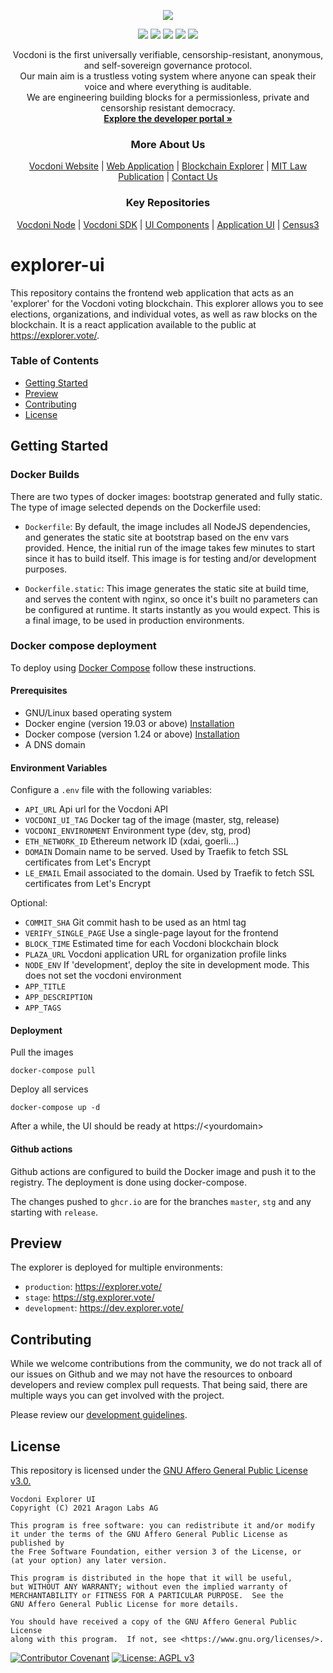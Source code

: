 <p align="center" width="100%">
    <img src="https://developer.vocdoni.io/img/vocdoni_logotype_full_white.svg" />
</p>

<p align="center" width="100%">
    <a href="https://github.com/vocdoni/explorer-ui/commits/main/"><img src="https://img.shields.io/github/commit-activity/m/vocdoni/explorer-ui" /></a>
    <a href="https://github.com/vocdoni/explorer-ui/issues"><img src="https://img.shields.io/github/issues/vocdoni/explorer-ui" /></a>
    <a href="https://github.com/vocdoni/explorer-ui/actions/workflows/main.yml/"><img src="https://github.com/vocdoni/explorer-ui/actions/workflows/main.yml/badge.svg" /></a>
    <a href="https://discord.gg/xFTh8Np2ga"><img src="https://img.shields.io/badge/discord-join%20chat-blue.svg" /></a>
    <a href="https://twitter.com/vocdoni"><img src="https://img.shields.io/twitter/follow/vocdoni.svg?style=social&label=Follow" /></a>
</p>

  <div align="center">
    Vocdoni is the first universally verifiable, censorship-resistant, anonymous, and self-sovereign governance protocol. <br />
    Our main aim is a trustless voting system where anyone can speak their voice and where everything is auditable. <br />
    We are engineering building blocks for a permissionless, private and censorship resistant democracy.
    <br />
    <a href="https://developer.vocdoni.io/"><strong>Explore the developer portal »</strong></a>
    <br />
    <h3>More About Us</h3>
    <a href="https://vocdoni.io">Vocdoni Website</a>
    |
    <a href="https://vocdoni.app">Web Application</a>
    |
    <a href="https://explorer.vote/">Blockchain Explorer</a>
    |
    <a href="https://law.mit.edu/pub/remotevotingintheageofcryptography/release/1">MIT Law Publication</a>
    |
    <a href="https://chat.vocdoni.io">Contact Us</a>
    <br />
    <h3>Key Repositories</h3>
    <a href="https://github.com/vocdoni/vocdoni-node">Vocdoni Node</a>
    |
    <a href="https://github.com/vocdoni/vocdoni-sdk/">Vocdoni SDK</a>
    |
    <a href="https://github.com/vocdoni/ui-components">UI Components</a>
    |
    <a href="https://github.com/vocdoni/ui-scaffold">Application UI</a>
    |
    <a href="https://github.com/vocdoni/census3">Census3</a>
  </div>

# explorer-ui

This repository contains the frontend web application that acts as an 'explorer' for the Vocdoni voting blockchain. This explorer allows you to see elections, organizations, and individual votes, as well as raw blocks on the blockchain. 
It is a react application available to the public at https://explorer.vote/. 

### Table of Contents
- [Getting Started](#getting-started)
- [Preview](#preview)
- [Contributing](#contributing)
- [License](#license)


## Getting Started

### Docker Builds

There are two types of docker images: bootstrap generated and fully static. The type of image selected depends on the Dockerfile used:

-   `Dockerfile`: By default, the image includes all NodeJS dependencies, and generates the static site at bootstrap based on the env vars provided. Hence, the initial run of the image takes few minutes to start since it has to build itself. This image is for testing and/or development purposes.

-   `Dockerfile.static`: This image generates the static site at build time, and serves the content with nginx, so once it's built no parameters can be configured at runtime. It starts instantly as you would expect. This is a final image, to be used in production environments.

### Docker compose deployment

To deploy using [Docker Compose](https://docs.docker.com/compose) follow these instructions.

#### Prerequisites

-   GNU/Linux based operating system
-   Docker engine (version 19.03 or above) [Installation](https://docs.docker.com/engine/install/#server)
-   Docker compose (version 1.24 or above) [Installation](https://docs.docker.com/compose/install)
-   A DNS domain

#### Environment Variables

Configure a `.env` file with the following variables:

-   `API_URL` Api url for the Vocdoni API
-   `VOCDONI_UI_TAG` Docker tag of the image (master, stg, release)
-   `VOCDONI_ENVIRONMENT` Environment type (dev, stg, prod)
-   `ETH_NETWORK_ID` Ethereum network ID (xdai, goerli...)
-   `DOMAIN` Domain name to be served. Used by Traefik to fetch SSL certificates from Let's Encrypt
-   `LE_EMAIL` Email associated to the domain. Used by Traefik to fetch SSL certificates from Let's Encrypt

Optional:
-   `COMMIT_SHA` Git commit hash to be used as an html tag
-   `VERIFY_SINGLE_PAGE` Use a single-page layout for the frontend
-   `BLOCK_TIME` Estimated time for each Vocdoni blockchain block
-   `PLAZA_URL` Vocdoni application URL for organization profile links
-   `NODE_ENV` If 'development', deploy the site in development mode. This does not set the vocdoni environment
-   `APP_TITLE` 
-   `APP_DESCRIPTION`
-   `APP_TAGS`


#### Deployment

Pull the images

`docker-compose pull`

Deploy all services

`docker-compose up -d`

After a while, the UI should be ready at https://\<yourdomain\>

#### Github actions

Github actions are configured to build the Docker image and push it to the registry. The deployment is done using docker-compose.

The changes pushed to `ghcr.io` are for the branches `master`, `stg` and any starting with `release`.


## Preview

The explorer is deployed for multiple environments:
- `production`: https://explorer.vote/
- `stage`: https://stg.explorer.vote/
- `development`: https://dev.explorer.vote/

## Contributing 

While we welcome contributions from the community, we do not track all of our issues on Github and we may not have the resources to onboard developers and review complex pull requests. That being said, there are multiple ways you can get involved with the project. 

Please review our [development guidelines](https://developer.vocdoni.io/development-guidelines).

## License

This repository is licensed under the [GNU Affero General Public License v3.0.](./LICENSE)

    Vocdoni Explorer UI
    Copyright (C) 2021 Aragon Labs AG

    This program is free software: you can redistribute it and/or modify
    it under the terms of the GNU Affero General Public License as published by
    the Free Software Foundation, either version 3 of the License, or
    (at your option) any later version.

    This program is distributed in the hope that it will be useful,
    but WITHOUT ANY WARRANTY; without even the implied warranty of
    MERCHANTABILITY or FITNESS FOR A PARTICULAR PURPOSE.  See the
    GNU Affero General Public License for more details.

    You should have received a copy of the GNU Affero General Public License
    along with this program.  If not, see <https://www.gnu.org/licenses/>.

[![Contributor Covenant](https://img.shields.io/badge/Contributor%20Covenant-v1.4%20adopted-ff69b4.svg)](code-of-conduct.md) 
[![License: AGPL v3](https://img.shields.io/badge/License-AGPL%20v3-blue.svg)](https://www.gnu.org/licenses/agpl-3.0)